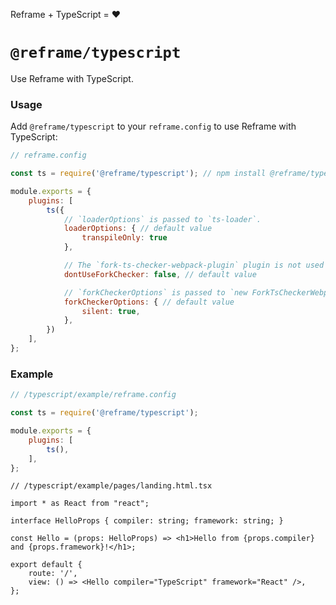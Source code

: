 <!---






    WARNING, READ THIS.
    This is a computed file. Do not edit.
    Edit `/typescript/readme.template.md` instead.












    WARNING, READ THIS.
    This is a computed file. Do not edit.
    Edit `/typescript/readme.template.md` instead.












    WARNING, READ THIS.
    This is a computed file. Do not edit.
    Edit `/typescript/readme.template.md` instead.












    WARNING, READ THIS.
    This is a computed file. Do not edit.
    Edit `/typescript/readme.template.md` instead.












    WARNING, READ THIS.
    This is a computed file. Do not edit.
    Edit `/typescript/readme.template.md` instead.






-->
Reframe + TypeScript = :heart:

# `@reframe/typescript`

Use Reframe with TypeScript.

### Usage

Add `@reframe/typescript` to your `reframe.config` to use Reframe with TypeScript:

~~~js
// reframe.config

const ts = require('@reframe/typescript'); // npm install @reframe/typescript

module.exports = {
    plugins: [
        ts({
            // `loaderOptions` is passed to `ts-loader`.
            loaderOptions: { // default value
                transpileOnly: true
            },

            // The `fork-ts-checker-webpack-plugin` plugin is not used if `dontUseForkChecker` is set to true.
            dontUseForkChecker: false, // default value

            // `forkCheckerOptions` is passed to `new ForkTsCheckerWebpackPlugin(forkCheckerOptions)`.
            forkCheckerOptions: { // default value
                silent: true,
            },
        })
    ],
};
~~~

### Example

~~~js
// /typescript/example/reframe.config

const ts = require('@reframe/typescript');

module.exports = {
    plugins: [
        ts(),
    ],
};
~~~

~~~tsx
// /typescript/example/pages/landing.html.tsx

import * as React from "react";

interface HelloProps { compiler: string; framework: string; }

const Hello = (props: HelloProps) => <h1>Hello from {props.compiler} and {props.framework}!</h1>;

export default {
    route: '/',
    view: () => <Hello compiler="TypeScript" framework="React" />,
};
~~~

<!---






    WARNING, READ THIS.
    This is a computed file. Do not edit.
    Edit `/typescript/readme.template.md` instead.












    WARNING, READ THIS.
    This is a computed file. Do not edit.
    Edit `/typescript/readme.template.md` instead.












    WARNING, READ THIS.
    This is a computed file. Do not edit.
    Edit `/typescript/readme.template.md` instead.












    WARNING, READ THIS.
    This is a computed file. Do not edit.
    Edit `/typescript/readme.template.md` instead.












    WARNING, READ THIS.
    This is a computed file. Do not edit.
    Edit `/typescript/readme.template.md` instead.






-->
